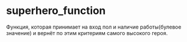 # superhero_function
Функция, которая принимает на вход пол и наличие работы(булевое значение) и вернёт по этим критериям самого высокого героя.
